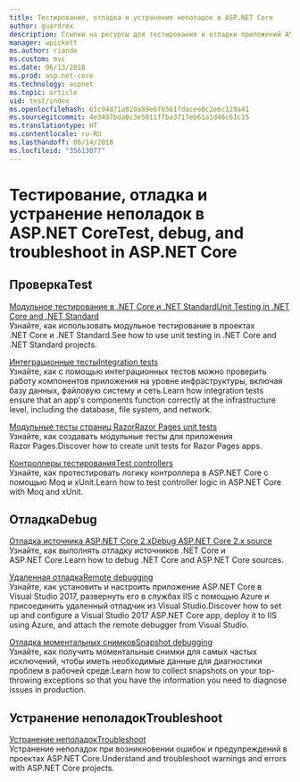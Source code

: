 ```yaml
---
title: Тестирование, отладка и устранение неполадок в ASP.NET Core
author: guardrex
description: Ссылки на ресурсы для тестирования и отладки приложений ASP.NET Core.
manager: wpickett
ms.author: riande
ms.custom: mvc
ms.date: 06/13/2018
ms.prod: asp.net-core
ms.technology: aspnet
ms.topic: article
uid: test/index
ms.openlocfilehash: 61c94d71a820a89e6f6561fdacee0c2e6c129a41
ms.sourcegitcommit: 4e3497bda0c3e5011ffba3717eb61a1d46c61c15
ms.translationtype: HT
ms.contentlocale: ru-RU
ms.lasthandoff: 06/14/2018
ms.locfileid: "35613077"
---
```

# <a name="test-debug-and-troubleshoot-in-aspnet-core"></a><span data-ttu-id="0b3c6-103">Тестирование, отладка и устранение неполадок в ASP.NET Core</span><span class="sxs-lookup"><span data-stu-id="0b3c6-103">Test, debug, and troubleshoot in ASP.NET Core</span></span>

## <a name="test"></a><span data-ttu-id="0b3c6-104">Проверка</span><span class="sxs-lookup"><span data-stu-id="0b3c6-104">Test</span></span>

[<span data-ttu-id="0b3c6-105">Модульное тестирование в .NET Core и .NET Standard</span><span class="sxs-lookup"><span data-stu-id="0b3c6-105">Unit Testing in .NET Core and .NET Standard</span></span>](/dotnet/articles/core/testing/)  
<span data-ttu-id="0b3c6-106">Узнайте, как использовать модульное тестирование в проектах .NET Core и .NET Standard.</span><span class="sxs-lookup"><span data-stu-id="0b3c6-106">See how to use unit testing in .NET Core and .NET Standard projects.</span></span>

[<span data-ttu-id="0b3c6-107">Интеграционные тесты</span><span class="sxs-lookup"><span data-stu-id="0b3c6-107">Integration tests</span></span>](xref:test/integration-tests)  
<span data-ttu-id="0b3c6-108">Узнайте, как с помощью интеграционных тестов можно проверить работу компонентов приложения на уровне инфраструктуры, включая базу данных, файловую систему и сеть.</span><span class="sxs-lookup"><span data-stu-id="0b3c6-108">Learn how integration tests ensure that an app's components function correctly at the infrastructure level, including the database, file system, and network.</span></span>

[<span data-ttu-id="0b3c6-109">Модульные тесты страниц Razor</span><span class="sxs-lookup"><span data-stu-id="0b3c6-109">Razor Pages unit tests</span></span>](xref:test/razor-pages-tests)  
<span data-ttu-id="0b3c6-110">Узнайте, как создавать модульные тесты для приложения Razor Pages.</span><span class="sxs-lookup"><span data-stu-id="0b3c6-110">Discover how to create unit tests for Razor Pages apps.</span></span>

[<span data-ttu-id="0b3c6-111">Контроллеры тестирования</span><span class="sxs-lookup"><span data-stu-id="0b3c6-111">Test controllers</span></span>](xref:mvc/controllers/testing)  
<span data-ttu-id="0b3c6-112">Узнайте, как протестировать логику контроллера в ASP.NET Core с помощью Moq и xUnit.</span><span class="sxs-lookup"><span data-stu-id="0b3c6-112">Learn how to test controller logic in ASP.NET Core with Moq and xUnit.</span></span>

## <a name="debug"></a><span data-ttu-id="0b3c6-113">Отладка</span><span class="sxs-lookup"><span data-stu-id="0b3c6-113">Debug</span></span>

[<span data-ttu-id="0b3c6-114">Отладка источника ASP.NET Core 2.x</span><span class="sxs-lookup"><span data-stu-id="0b3c6-114">Debug ASP.NET Core 2.x source</span></span>](https://github.com/aspnet/Docs/issues/4155)  
<span data-ttu-id="0b3c6-115">Узнайте, как выполнять отладку источников .NET Core и ASP.NET Core.</span><span class="sxs-lookup"><span data-stu-id="0b3c6-115">Learn how to debug .NET Core and ASP.NET Core sources.</span></span>

[<span data-ttu-id="0b3c6-116">Удаленная отладка</span><span class="sxs-lookup"><span data-stu-id="0b3c6-116">Remote debugging</span></span>](/visualstudio/debugger/remote-debugging-azure)  
<span data-ttu-id="0b3c6-117">Узнайте, как установить и настроить приложение ASP.NET Core в Visual Studio 2017, развернуть его в службах IIS с помощью Azure и присоединить удаленный отладчик из Visual Studio.</span><span class="sxs-lookup"><span data-stu-id="0b3c6-117">Discover how to set up and configure a Visual Studio 2017 ASP.NET Core app, deploy it to IIS using Azure, and attach the remote debugger from Visual Studio.</span></span>

[<span data-ttu-id="0b3c6-118">Отладка моментальных снимков</span><span class="sxs-lookup"><span data-stu-id="0b3c6-118">Snapshot debugging</span></span>](/azure/application-insights/app-insights-snapshot-debugger)  
<span data-ttu-id="0b3c6-119">Узнайте, как получить моментальные снимки для самых частых исключений, чтобы иметь необходимые данные для диагностики проблем в рабочей среде.</span><span class="sxs-lookup"><span data-stu-id="0b3c6-119">Learn how to collect snapshots on your top-throwing exceptions so that you have the information you need to diagnose issues in production.</span></span>

## <a name="troubleshoot"></a><span data-ttu-id="0b3c6-120">Устранение неполадок</span><span class="sxs-lookup"><span data-stu-id="0b3c6-120">Troubleshoot</span></span>

[<span data-ttu-id="0b3c6-121">Устранение неполадок</span><span class="sxs-lookup"><span data-stu-id="0b3c6-121">Troubleshoot</span></span>](xref:test/troubleshoot)  
<span data-ttu-id="0b3c6-122">Устранение неполадок при возникновении ошибок и предупреждений в проектах ASP.NET Core.</span><span class="sxs-lookup"><span data-stu-id="0b3c6-122">Understand and troubleshoot warnings and errors with ASP.NET Core projects.</span></span>
